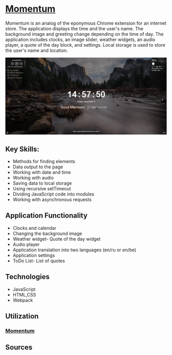 # [**Momentum**](https://momentum-project-case.netlify.app/)
Momentum is an analog of the eponymous Chrome extension for an internet store. The application displays the time and the user's name. The background image and greeting change depending on the time of day.
The application includes clocks, an image slider, weather widgets, an audio player, a quote of the day block, and settings. Local storage is used to store the user's name and location.

<img src="././assets/img/Wallpaper.png"/>

## Key Skills:

- Methods for finding elements
- Data output to the page
- Working with date and time
- Working with audio
- Saving data to local storage
- Using recursive setTimeout
- Dividing JavaScript code into modules
- Working with asynchronous requests

## Application Functionality

- Clocks and calendar
- Changing the background image
- Weather widget- Quote of the day widget
- Audio player
- Application translation into two languages (en/ru or en/be)
- Application settings
- ToDo List- List of quotes

 ## Technologies
- JavaScript
- HTML,CSS
- Webpack

## Utilization

### [**Momentum**](https://momentum-project-case.netlify.app/)

## Sources

